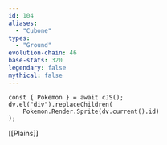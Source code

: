 ```yaml
---
id: 104
aliases:
  - "Cubone"
types:
  - "Ground"
evolution-chain: 46
base-stats: 320
legendary: false
mythical: false
---
```

```dataviewjs
const { Pokemon } = await cJS();
dv.el("div").replaceChildren(
	Pokemon.Render.Sprite(dv.current().id)
);
```

[[Plains]]
